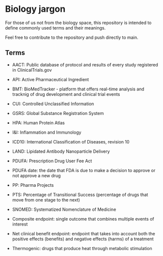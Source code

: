 # Biology jargon
For those of us not from the biology space, this repository is intended to define commonly used terms and their meanings.

Feel free to contribute to the repository and push directly to main.

## Terms
- AACT: Public database of protocol and results of every study registered in ClinicalTrials.gov
- API: Active Pharmaceutical Ingredient
- BMT: BioMedTracker - platform that offers real-time analysis and tracknig of drug development and clinical trial events
- CUI: Controlled Unclassified Information
- GSRS: Global Substance Registration System
- HPA: Human Protein Atlas
- I&I: Inflammation and Immunology 
- ICD10: International Classification of Diseases, revision 10
- LAND: Lipidated Antibody Nanoparticle Delivery
- PDUFA: Prescription Drug User Fee Act
- PDUFA date: the date that FDA is due to make a decision to approve or not approve a new drug
- PP: Pharma Projects
- PTS: Percentage of Transitional Success (percentage of drugs that move from one stage to the next)
- SNOMED: Systematized Nomenclature of Medicine

- Composite endpoint: single outcome that combines multiple events of interest
- Net clinical benefit endpoint: endpoint that takes into account both the positive effects (benefits) and negative effects (harms) of a treatment
- Thermogenic: drugs that produce heat through metabolic stimulation

